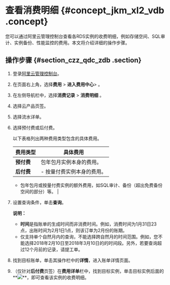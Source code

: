 # 查看消费明细 {#concept_jkm_xl2_vdb .concept}

您可以通过阿里云管理控制台查看各RDS实例的收费明细，例如存储空间、SQL审计、实例备份、性能监控的费用。本文将介绍详细的操作步骤。

## 操作步骤 {#section_czz_qdc_zdb .section}

1.  登录[阿里云管理控制台](https://home.console.aliyun.com/new#/)。
2.  在页面右上角，选择**费用** \> **进入费用中心**\> 。
3.  在左侧导航栏中，选择**消费记录** \> **消费明细** 。
4.  选择云产品页签。
5.  选择流水详单。
6.  选择预付费或后付费。

    以下表格列出两种费用类型包含的具体费用。

    |费用类型|具体费用|
    |----|----|
    |**预付费**|包年包月实例本身的费用。|
    |**后付费**|     -   按量付费实例本身的费用。
    -   包年包月或按量付费实例的额外费用，如SQL审计、备份（超出免费备份空间的部分）等。
 |

7.  设置查询条件，单击**查询**。

    **说明：** 

    -   **时间**是指账单的生成时间而非消费时间。例如，消费时间为1月31日23点，出账时间为2月1日1点，则该订单为2月份的账期。
    -   仅支持单个自然月内的查询，不能选择跨自然月的时间范围。例如，您不能选择2018年2月10日至2018年3月10日的的时间段。另外，若要查询超过12个月前的记录，请提工单。
8.  找到目标账单，单击其操作栏中的**详情**，进入账单详情页面。
9.  （仅针对**后付费**页签）在**费用详单**栏中，找到目标实例，单击目标实例后面的**![](http://static-aliyun-doc.oss-cn-hangzhou.aliyuncs.com/assets/img/7811/15549605291767_zh-CN.png)**，即可查看该实例的收费明细。

